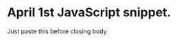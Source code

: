 April 1st JavaScript snippet.
============================

Just paste this before closing body
    <script>
    //  Uncomment the next line if you want the prank to happen only when the url hashtag is #april
    //  if (document.location.hash.indexOf('april') > -1)
        document.body.style.transform =
        document.body.style.webkitTransform =
        document.body.style.MozTransform =
        document.body.style.OTransform =
        document.body.style.msTransform =
        'rotate(' + [45, 90, 135, 180, 225, 270, 315][Math.floor(Math.random() * 7)] + 'deg)';
    </script>